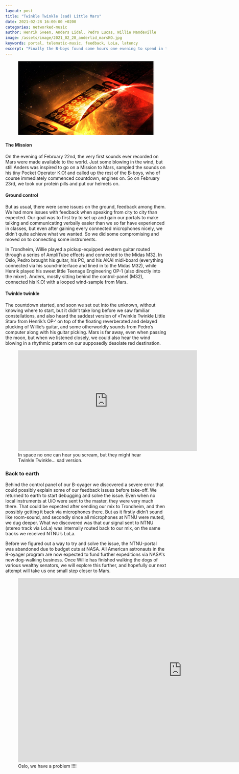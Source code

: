 ```yaml
---
layout: post
title: "Twinkle Twinkle (sad) Little Mars"
date: 2021-02-28 16:00:00 +0200
categories: networked-music
author: Henrik Sveen, Anders Lidal, Pedro Lucas, Willie Mandeville
image: /assets/image/2021_02_28_anderlid_marsKO.jpg
keywords: portal, telematic-music, feedback, LoLa, latency
excerpt: "Finally the B-boys found some hours one evening to spend in the portal, Willie up north, and Pedro, Henrik and Anders down south. This was the first day on their Mission to Mars. Enter our B-oyager, and join us."
---
```


<figure style="float: auto">
   <img src="/assets/image/2021_02_28_anderlid_marsKO.jpg" alt="" title="" width="auto"/> <figcaption></figcaption>
</figure>

#### The Mission
On the evening of February 22nd, the very first sounds ever recorded on Mars were made available to the world. Just some blowing in the wind, but still Anders was inspired to go on a Mission to Mars, sampled the sounds on his tiny Pocket Operator K.O! and called up the rest of the B-boys, who of course immediately commenced countdown, engines on. So on February 23rd, we took our protein pills and put our helmets on.

#### Ground control
But as usual, there were some issues on the ground, feedback among them. We had more issues with feedback when speaking from city to city than expected. Our goal was to first try to set up and gain our portals to make talking and communicating verbally easier than we so far have experienced in classes, but even after gaining every connected microphones nicely, we didn’t quite achieve what we wanted. So we did some compromising and moved on to connecting some instruments.

In Trondheim, Willie played a pickup-equipped western guitar routed through a series of AmpliTube effects and connected to the Midas M32. In Oslo, Pedro brought his guitar, his PC, and his AKAI midi-board (everything connected via his sound-interface and lined in to the Midas M32), while Henrik played his sweet little Teenage Engineering OP-1 (also directly into the mixer). Anders, mostly sitting behind the control-panel (M32), connected his K.O! with a looped wind-sample from Mars.

#### Twinkle twinkle
The countdown started, and soon we set out into the unknown, without knowing where to start, but it didn’t take long before we saw familiar constellations, and also heard the saddest version of «Twinkle Twinkle Little Star» from Henrik’s OP-‘ on top of the floating reverberated and delayed plucking of Willie’s guitar, and some otherworldly sounds from Pedro’s computer along with his guitar picking. Mars is far away, even when passing the moon, but when we listened closely, we could also hear the wind blowing in a rhythmic pattern on our supposedly desolate red destination.

<figure style="float: none">
<iframe width="560" height="315" src="https://www.youtube.com/embed/kBGme7aHJD0" frameborder="0" allow="accelerometer; autoplay; clipboard-write; encrypted-media; gyroscope; picture-in-picture" allowfullscreen></iframe>
<figcaption>In space no one can hear you scream, but they might hear Twinkle Twinkle… sad version.</figcaption>
</figure>

### Back to earth
Behind the control panel of our B-oyager we discovered a severe error that could possibly explain some of our feedback issues before take-off. We returned to earth to start debugging and solve the issue. Even when no local instruments at UiO were sent to the master, they were very much there. That could be expected after sending our mix to Trondheim, and then possibly getting it back via microphones there. But as it firstly didn’t sound like room-sound, and secondly since all microphones at NTNU were muted, we dug deeper.
What we discovered was that our signal sent to NTNU (stereo track via LoLa) was internally routed back to our mix, on the same tracks we received NTNU’s LoLa.

Before we figured out a way to try and solve the issue, the NTNU-portal was abandoned due to budget cuts at NASA. All American astronauts in the B-oyager program are now expected to fund further expeditions via NASA's new dog-walking business. Once Willie has finished walking the dogs of various wealthy senators, we will explore this further, and hopefully our next attempt will take us one small step closer to Mars.

<figure style="float: none">
   <iframe src="https://www.uio.no/english/studies/programmes/mct-master/blog/assets/video/2021_02_28_pedropl_teambportalfeedbackIssue.mp4" width="1024" height="576" frameborder="0" allowfullscreen></iframe>
   <figcaption>Oslo, we have a problem !!!!</figcaption>
</figure>
